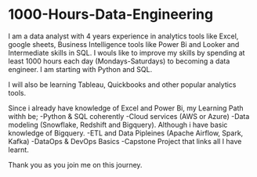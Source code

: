 # 1000-Hours-Data-Engineering
I am a data analyst with 4 years experience in analytics tools like Excel, google sheets, Business Intelligence tools like Power Bi and Looker and Intermediate skills in SQL. I wouls like to improve my skills by spending at least 1000 hours each day (Mondays-Saturdays) to becoming a data engineer. I am starting with Python and SQL.

I will also be learning Tableau, Quickbooks and other popular analytics tools.

Since i already have knowledge of Excel and Power Bi, my Learning Path withh be;
-Python & SQL coherently
-Cloud services (AWS or Azure)
-Data modeling (Snowflake, Redshift and Bigquery). Although i have basic knowledge of Bigquery.
-ETL and Data Pipleines (Apache Airflow, Spark, Kafka)
-DataOps & DevOps Basics
-Capstone Project that links all I have learnt.

Thank you as you join me on this journey.
